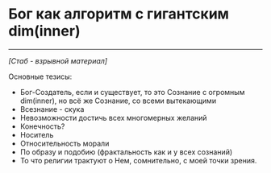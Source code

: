 # Бог как алгоритм с гигантским dim(inner)



---

*[Стаб - взрывной материал]*

Основные тезисы:
- Бог-Создатель, если и существует, то это Сознание с огромным dim(inner), но всё же Сознание, со всеми вытекающими
- Всезнание - скука
- Невозможности достичь всех многомерных желаний
- Конечность?
- Носитель
- Относительность морали
- По образу и подобию (фрактальность как и у всех сознаний)
- То что религии трактуют о Нем, сомнительно, с моей точки зрения.